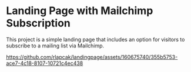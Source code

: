 <h1>Landing Page with Mailchimp Subscription</h1>
This project is a simple landing page that includes an option for visitors to subscribe to a mailing list via Mailchimp.

https://github.com/rlapcak/landingpage/assets/160675740/355b5753-ace7-4c18-8107-10721c4ec438
